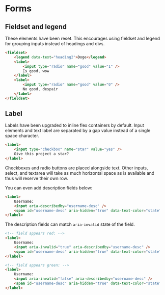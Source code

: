 # Forms

## Fieldset and legend

These elements have been reset. This encourages using fieldset and legend for grouping inputs instead of headings and
divs.

```html
<fieldset>
	<legend data-text="heading2">Doge</legend>
	<label>
		<input type="radio" name="good" value="1" />
		Is good, wow
	</label>
	<label>
		<input type="radio" name="good" value="0" />
		No good, despair
	</label>
</fieldset>
```

## Label

Labels have been upgraded to inline flex containers by default. Input elements and text label are separated by a gap
value instead of a single space character.

```html
<label>
	<input type="checkbox" name="star" value="yes" />
	Give this project a star?
</label>
```

Checkboxes and radio buttons are placed alongside text. Other inputs, select, and textarea will take as much horizontal
space as is available and thus will reserve their own row.

You can even add description fields below:

```html
<label>
	Username:
	<input aria-describedby="username-desc" />
	<span id="username-desc" aria-hidden="true" data-text-color="state">Your username or email</span>
</label>
```

The description fields can match `aria-invalid` state of the field.

```html
<!-- field appears red: -->
<label>
	Username:
	<input aria-invalid="true" aria-describedby="username-desc" />
	<span id="username-desc" aria-hidden="true" data-text-color="state">Please re-check your username</span>
</label>

<!-- field appears green: -->
<label>
	Username:
	<input aria-invalid="false" aria-describedby="username-desc" />
	<span id="username-desc" aria-hidden="true" data-text-color="state">Username is correct</span>
</label>
```
